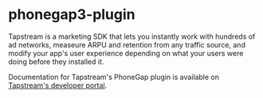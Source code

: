 phonegap3-plugin
================

Tapstream is a marketing SDK that lets you instantly work with hundreds of ad networks, measeure ARPU and retention from any traffic source, and modify your app's user experience depending on what your users were doing before they installed it.

Documentation for Tapstream's PhoneGap plugin is available on [Tapstream's developer portal](https://tapstream.com/developer/phonegap-sdk-documentation/).
